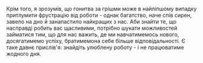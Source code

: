 Крім того, я зрозумів, що гонитва за грішми може в найліпшому випадку притлумити фрустрацію від роботи - однак багатство, наче спів сирен, завело на дно й занапастило найкращих з нас. Аби знайти те, що насправді робить вас щасливими, потрібно шукати можливостей займатися тим, що для нас важить, де ми навчатимемось нового, досягатимемо успіху, братимемона себе більше відповідальності. Є таке давнє прислів'я: знайдіть улюблену роботу - і не працюватиме жодного дня.